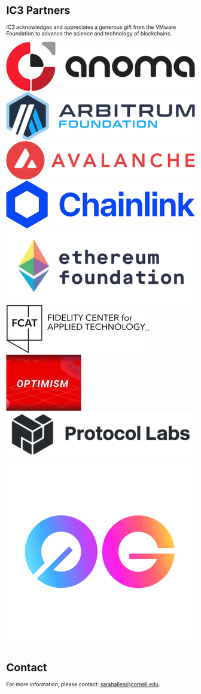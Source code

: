 # IC3 Partners

IC3 acknowledges and appreciates a generous gift from the VMware
Foundation to advance the science and technology of blockchains. <br>

<!---
<div class="ui center aligned basic segment">
    <div class="ui small images">     
	<img class="ui image sponsor logo" id="Anoma Foundation" src="images/partners/Anoma.png">
	<img class="ui image sponsor logo" id="Arbitrum Foundation" src="images/partners/AF navy.png"> 
	<img class="ui image sponsor logo" id="avalabs" src="images/partners/Avalanche.png">
	<img class="ui image sponsor logo" id="chainlink" src="images/partners/Chainlink.png">
	<img class="ui image sponsor logo" id="ethereum" src="images/partners/EF.jpeg">
	<img class="ui image sponsor logo" id="fidelity fcat" src="images/partners/FCAT logo.png">
	<img class="ui image sponsor logo" id="Optimism" src="images/partners/Optimism.jpg">    
	<img class="ui image sponsor logo" id="protocollabs" src="images/partners/protocol-labs.png">
	<img class="ui image sponsor logo" id="Zero Gravity Labs" src="images/partners/0G.png">    
    </div>
</div>
--->

<div class="ui center aligned basic segment">
  <div class="ui small images">
    <img class="ui image sponsor logo" id="Anoma Foundation" src="../images/partners/Anoma.png" />
    <img class="ui image sponsor logo" id="Arbitrum Foundation" src="../images/partners/AF navy.png" />
    <img class="ui image sponsor logo" id="avalabs" src="../images/partners/Avalanche.png" />
    <img class="ui image sponsor logo" id="chainlink" src="../images/partners/Chainlink.png" />  
  </div>
  <div class="ui small images">
    <img class="ui image sponsor logo" id="ethereum" src="../images/partners/EF.jpeg" />
    <img class="ui image sponsor logo" id="fidelity fcat" src="../images/partners/FCAT logo.png" />
    <img class="ui image sponsor logo" id="Optimism" src="../images/partners/Optimism.jpg" />	  
    <img class="ui image sponsor logo" id="protocollabs" src="../images/partners/protocol-labs.png" />
    <img class="ui image sponsor logo" id="Zero Gravity Labs" src="../images/partners/0G.png" /> 
  </div>
</div>

# Contact

For more information, please contact: [sarahallen@cornell.edu](mailto:sarahallen@cornell.edu).
